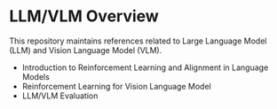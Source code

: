 # LLM/VLM Overview
This repository maintains references related to Large Language Model (LLM) and Vision Language Model (VLM).
- Introduction to Reinforcement Learning and Alignment in Language Models
- Reinforcement Learning for Vision Language Model
- LLM/VLM Evaluation
